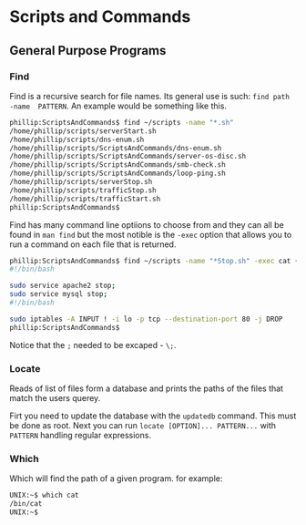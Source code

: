 # Scripts and Commands

## General Purpose Programs

### Find
Find is a recursive search for file names. Its general use is such: `find path -name 
PATTERN`.  An example would be something like this.

```bash
phillip:ScriptsAndCommands$ find ~/scripts -name "*.sh"
/home/phillip/scripts/serverStart.sh
/home/phillip/scripts/dns-enum.sh
/home/phillip/scripts/ScriptsAndCommands/dns-enum.sh
/home/phillip/scripts/ScriptsAndCommands/server-os-disc.sh
/home/phillip/scripts/ScriptsAndCommands/smb-check.sh
/home/phillip/scripts/ScriptsAndCommands/loop-ping.sh
/home/phillip/scripts/serverStop.sh
/home/phillip/scripts/trafficStop.sh
/home/phillip/scripts/trafficStart.sh
phillip:ScriptsAndCommands$ 
```
Find has many command line optiions to choose from and they can all be found in `man find`
but the most notible is the `-exec` option that allows you to run a command on each file
that is returned.

```bash
phillip:ScriptsAndCommands$ find ~/scripts -name "*Stop.sh" -exec cat {} \;
#!/bin/bash

sudo service apache2 stop;
sudo service mysql stop;
#!/bin/bash

sudo iptables -A INPUT ! -i lo -p tcp --destination-port 80 -j DROP
phillip:ScriptsAndCommands$ 
```
Notice that the `;` needed to be excaped - `\;`.

### Locate
Reads of list of files form a database and prints the paths of the files that match the
users querey.

Firt you need to update the database with the `updatedb` command. This must be done as
root. Next you can run `locate [OPTION]... PATTERN...` with `PATTERN` handling regular
expressions. 

### Which
Which will find the path of a given program. for example:

```bash
UNIX:~$ which cat
/bin/cat
UNIX:~$
```
